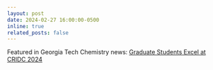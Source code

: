 ```yaml
---
layout: post
date: 2024-02-27 16:00:00-0500
inline: true
related_posts: false
---
```


Featured in Georgia Tech Chemistry news: [Graduate Students Excel at CRIDC 2024](https://chemistry.gatech.edu/news/graduate-students-excel-cridc-2024)